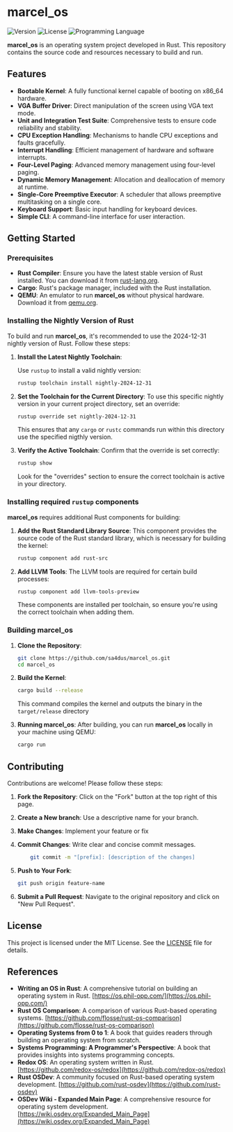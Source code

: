 # **marcel_os**

![Version](https://img.shields.io/badge/version-0.1.0--alpha-blue)
![License](https://img.shields.io/github/license/sa4dus/marcel_os)
![Programming Language](https://img.shields.io/badge/language-Rust-orange)

**marcel_os** is an operating system project developed in Rust. This repository contains the source code and resources necessary to build and run.

## Features

-   **Bootable Kernel**: A fully functional kernel capable of booting on x86_64 hardware.
-   **VGA Buffer Driver**: Direct manipulation of the screen using VGA text mode.
-   **Unit and Integration Test Suite**: Comprehensive tests to ensure code reliability and stability.
-   **CPU Exception Handling**: Mechanisms to handle CPU exceptions and faults gracefully.
-   **Interrupt Handling**: Efficient management of hardware and software interrupts.
-   **Four-Level Paging**: Advanced memory management using four-level paging.
-   **Dynamic Memory Management**: Allocation and deallocation of memory at runtime.
-   **Single-Core Preemptive Executor**: A scheduler that allows preemptive multitasking on a single core.
-   **Keyboard Support**: Basic input handling for keyboard devices.
-   **Simple CLI**: A command-line interface for user interaction.

## Getting Started

### Prerequisites

-   **Rust Compiler**: Ensure you have the latest stable version of Rust installed. You can download it from [rust-lang.org](https://www.rust-lang.org/).
-   **Cargo**: Rust's package manager, included with the Rust installation.
-   **QEMU**: An emulator to run **marcel_os** without physical hardware. Download it from [qemu.org](https://www.qemu.org/).

### Installing the Nightly Version of Rust

To build and run **marcel_os**, it's recommended to use the 2024-12-31 nightly version of Rust. Follow these steps:

1. **Install the Latest Nightly Toolchain**:

    Use `rustup` to install a valid nightly version:

    ```sh
    rustup toolchain install nightly-2024-12-31
    ```

2. **Set the Toolchain for the Current Directory**:
   To use this specific nightly version in your current project directory, set an override:

    ```sh
    rustup override set nightly-2024-12-31
    ```

    This ensures that any `cargo` or `rustc` commands run within this directory use the specified nigthly version.

3. **Verify the Active Toolchain**:
   Confirm that the override is set correctly:
    ```sh
    rustup show
    ```
    Look for the "overrides" section to ensure the correct toolchain is active in your directory.

### Installing required `rustup` components

**marcel_os** requires additional Rust components for building:

1. **Add the Rust Standard Library Source**:
   This component provides the source code of the Rust standard library, which is necessary for building the kernel:
    ```sh
    rustup component add rust-src
    ```
2. **Add LLVM Tools**:
   The LLVM tools are required for certain build processes:

    ```sh
    rustup component add llvm-tools-preview
    ```

    These components are installed per toolchain, so ensure you're using the correct toolchain when adding them.

### Building **marcel_os**

1. **Clone the Repository**:

    ```sh
    git clone https://github.com/sa4dus/marcel_os.git
    cd marcel_os
    ```

2. **Build the Kernel**:

    ```sh
    cargo build --release
    ```

    This command compiles the kernel and outputs the binary in the `target/release` directory

3. **Running marcel_os**:
   After building, you can run **marcel_os** locally in your machine using QEMU:
    ```sh
    cargo run
    ```

## Contributing

Contributions are welcome! Please follow these steps:

1. **Fork the Repository**: Click on the "Fork" button at the top right of this page.
2. **Create a New branch**: Use a descriptive name for your branch.
3. **Make Changes**: Implement your feature or fix
4. **Commit Changes**: Write clear and concise commit messages.

    ```sh
        git commit -m "[prefix]: [description of the changes]
    ```

5. **Push to Your Fork**:

    ```sh
    git push origin feature-name
    ```

6. **Submit a Pull Request**: Navigate to the original repository and click on "New Pull Request".

## License

This project is licensed under the MIT License. See the [LICENSE](LICENSE) file for details.

## References

-   **Writing an OS in Rust**: A comprehensive tutorial on building an operating system in Rust. [https://os.phil-opp.com/](https://os.phil-opp.com/)
-   **Rust OS Comparison**: A comparison of various Rust-based operating systems. [https://github.com/flosse/rust-os-comparison](https://github.com/flosse/rust-os-comparison)
-   **Operating Systems from 0 to 1**: A book that guides readers through building an operating system from scratch.
-   **Systems Programming: A Programmer's Perspective**: A book that provides insights into systems programming concepts.
-   **Redox OS**: An operating system written in Rust. [https://github.com/redox-os/redox](https://github.com/redox-os/redox)
-   **Rust OSDev**: A community focused on Rust-based operating system development. [https://github.com/rust-osdev](https://github.com/rust-osdev)
-   **OSDev Wiki - Expanded Main Page**: A comprehensive resource for operating system development. [https://wiki.osdev.org/Expanded_Main_Page](https://wiki.osdev.org/Expanded_Main_Page)
